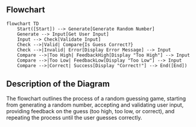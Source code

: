 ## Flowchart
```mermaid
flowchart TD
    Start([Start]) --> Generate[Generate Random Number]
    Generate --> Input[Get User Input]
    Input --> Check[Validate Input]
    Check -->|Valid| Compare{Is Guess Correct?}
    Check -->|Invalid| Error[Display Error Message] --> Input
    Compare -->|Too High| FeedbackHigh[Display "Too High"] --> Input
    Compare -->|Too Low| FeedbackLow[Display "Too Low"] --> Input
    Compare -->|Correct| Success[Display "Correct!"] --> End([End])
```

## Description of the Diagram

The flowchart outlines the process of a random guessing game, starting from generating a random number, accepting and validating user input, providing feedback on the guess (too high, too low, or correct), and repeating the process until the user guesses correctly.

